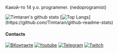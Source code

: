 Какой-то 14 y.o. programmer. (nedoprogramist)

![Timtaran's github stats](https://github-readme-stats.vercel.app/api?username=Timtaran&show_icons=true&theme=chartreuse-dark) [![Top Langs](https://github-readme-stats.vercel.app/api/top-langs/?username=Timtaran&show_icons=true&theme=chartreuse-dark&hide_border=true")](https://github.com/Timtaran/github-readme-stats)

#### Contacts

[![ВКонтакте](https://img.shields.io/badge/VKontakte-40304f?style=for-the-badge&logo=vk)](https://vk.com/timtaran_yt)
[![Youtube](https://img.shields.io/badge/Youtube-30384f?style=for-the-badge&logo=youtube&logoColor=fb4747)](https://www.youtube.com/channel/Timtaran)
[![Telegram](https://img.shields.io/badge/Telegram-304f46?style=for-the-badge&logo=telegram)](https://t.me/timtaran)
[![Twitch](https://img.shields.io/badge/twitch-40304f?style=for-the-badge&logo=twitch)](https://twitch.tv/timtaran)
